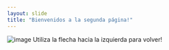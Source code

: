 ```yaml
---
layout: slide
title: "Bienvenidos a la segunda página!"
---
```

![image](https://user-images.githubusercontent.com/82924260/115822283-a583ac00-a3da-11eb-8378-d9253e1b4ac5.png)
Utiliza la flecha hacia la izquierda para volver!
